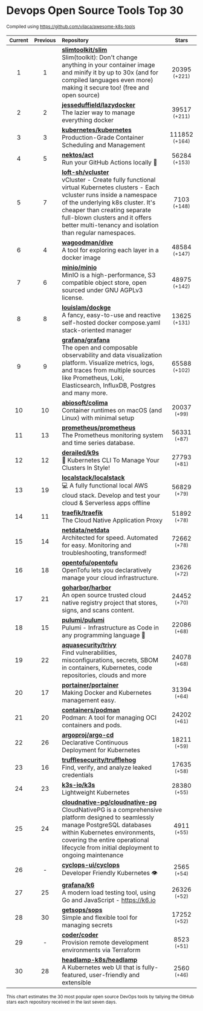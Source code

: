 # Devops Open Source Tools Top 30
<sup>Compiled using https://github.com/vilaca/awesome-k8s-tools</sup>
<div align="center">

|<sub>Current</sub>|<sub>Previous</sub>|<sub>Repository</sub>|<sub>Stars</sub>|
|:---:|:---:|:---|:---:|
|1|1|[**slimtoolkit/slim**](https://github.com/slimtoolkit/slim)<br/>Slim(toolkit): Don't change anything in your container image and minify it by up to 30x (and for compiled languages even more) making it secure too! (free and open source)|20395 <sup>(+221)</sup>|
|2|2|[**jesseduffield/lazydocker**](https://github.com/jesseduffield/lazydocker)<br/>The lazier way to manage everything docker|39517 <sup>(+211)</sup>|
|3|3|[**kubernetes/kubernetes**](https://github.com/kubernetes/kubernetes)<br/>Production-Grade Container Scheduling and Management|111852 <sup>(+164)</sup>|
|4|5|[**nektos/act**](https://github.com/nektos/act)<br/>Run your GitHub Actions locally 🚀|56284 <sup>(+153)</sup>|
|5|7|[**loft-sh/vcluster**](https://github.com/loft-sh/vcluster)<br/>vCluster - Create fully functional virtual Kubernetes clusters - Each vcluster runs inside a namespace of the underlying k8s cluster. It's cheaper than creating separate full-blown clusters and it offers better multi-tenancy and isolation than regular namespaces.|7103 <sup>(+148)</sup>|
|6|4|[**wagoodman/dive**](https://github.com/wagoodman/dive)<br/>A tool for exploring each layer in a docker image|48584 <sup>(+147)</sup>|
|7|6|[**minio/minio**](https://github.com/minio/minio)<br/>MinIO is a high-performance, S3 compatible object store, open sourced under GNU AGPLv3 license.|48975 <sup>(+142)</sup>|
|8|8|[**louislam/dockge**](https://github.com/louislam/dockge)<br/>A fancy, easy-to-use and reactive self-hosted docker compose.yaml stack-oriented manager|13625 <sup>(+131)</sup>|
|9|9|[**grafana/grafana**](https://github.com/grafana/grafana)<br/>The open and composable observability and data visualization platform. Visualize metrics, logs, and traces from multiple sources like Prometheus, Loki, Elasticsearch, InfluxDB, Postgres and many more. |65588 <sup>(+102)</sup>|
|10|10|[**abiosoft/colima**](https://github.com/abiosoft/colima)<br/>Container runtimes on macOS (and Linux) with minimal setup|20037 <sup>(+99)</sup>|
|11|13|[**prometheus/prometheus**](https://github.com/prometheus/prometheus)<br/>The Prometheus monitoring system and time series database.|56331 <sup>(+87)</sup>|
|12|12|[**derailed/k9s**](https://github.com/derailed/k9s)<br/>🐶 Kubernetes CLI To Manage Your Clusters In Style!|27793 <sup>(+81)</sup>|
|13|19|[**localstack/localstack**](https://github.com/localstack/localstack)<br/>💻 A fully functional local AWS cloud stack. Develop and test your cloud & Serverless apps offline|56829 <sup>(+79)</sup>|
|14|11|[**traefik/traefik**](https://github.com/traefik/traefik)<br/>The Cloud Native Application Proxy|51892 <sup>(+78)</sup>|
|15|14|[**netdata/netdata**](https://github.com/netdata/netdata)<br/>Architected for speed. Automated for easy. Monitoring and troubleshooting, transformed!|72662 <sup>(+78)</sup>|
|16|18|[**opentofu/opentofu**](https://github.com/opentofu/opentofu)<br/>OpenTofu lets you declaratively manage your cloud infrastructure.|23626 <sup>(+72)</sup>|
|17|21|[**goharbor/harbor**](https://github.com/goharbor/harbor)<br/>An open source trusted cloud native registry project that stores, signs, and scans content.|24452 <sup>(+70)</sup>|
|18|15|[**pulumi/pulumi**](https://github.com/pulumi/pulumi)<br/>Pulumi - Infrastructure as Code in any programming language 🚀|22086 <sup>(+68)</sup>|
|19|22|[**aquasecurity/trivy**](https://github.com/aquasecurity/trivy)<br/>Find vulnerabilities, misconfigurations, secrets, SBOM in containers, Kubernetes, code repositories, clouds and more|24078 <sup>(+68)</sup>|
|20|17|[**portainer/portainer**](https://github.com/portainer/portainer)<br/>Making Docker and Kubernetes management easy.|31394 <sup>(+64)</sup>|
|21|20|[**containers/podman**](https://github.com/containers/podman)<br/>Podman: A tool for managing OCI containers and pods.|24202 <sup>(+61)</sup>|
|22|26|[**argoproj/argo-cd**](https://github.com/argoproj/argo-cd)<br/>Declarative Continuous Deployment for Kubernetes|18211 <sup>(+59)</sup>|
|23|16|[**trufflesecurity/trufflehog**](https://github.com/trufflesecurity/trufflehog)<br/>Find, verify, and analyze leaked credentials|17635 <sup>(+58)</sup>|
|24|23|[**k3s-io/k3s**](https://github.com/k3s-io/k3s)<br/>Lightweight Kubernetes|28380 <sup>(+55)</sup>|
|25|24|[**cloudnative-pg/cloudnative-pg**](https://github.com/cloudnative-pg/cloudnative-pg)<br/>CloudNativePG is a comprehensive platform designed to seamlessly manage PostgreSQL databases within Kubernetes environments, covering the entire operational lifecycle from initial deployment to ongoing maintenance|4911 <sup>(+55)</sup>|
|26|-|[**cyclops-ui/cyclops**](https://github.com/cyclops-ui/cyclops)<br/>Developer Friendly Kubernetes 👁️|2565 <sup>(+54)</sup>|
|27|25|[**grafana/k6**](https://github.com/grafana/k6)<br/>A modern load testing tool, using Go and JavaScript - https://k6.io|26326 <sup>(+52)</sup>|
|28|30|[**getsops/sops**](https://github.com/getsops/sops)<br/>Simple and flexible tool for managing secrets|17252 <sup>(+52)</sup>|
|29|-|[**coder/coder**](https://github.com/coder/coder)<br/>Provision remote development environments via Terraform|8523 <sup>(+51)</sup>|
|30|28|[**headlamp-k8s/headlamp**](https://github.com/headlamp-k8s/headlamp)<br/>A Kubernetes web UI that is fully-featured, user-friendly and extensible|2560 <sup>(+46)</sup>|


</div>

<sub>This chart estimates the 30 most popular open source DevOps tools by tallying the GitHub stars each repository received in the last seven days.</sub>
